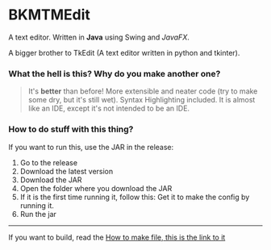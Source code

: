 # BKMTMEdit

A text editor. Written in **Java** using Swing and *JavaFX*.

A bigger brother to TkEdit (A text editor written in python and tkinter).

### What the hell is this? Why do you make another one?

> It's **better** than before! More extensible and neater code (try to make some dry, but it's still wet). Syntax Highlighting included. It is almost like an IDE, except it's not intended to be an IDE.

### How to do stuff with this thing?

If you want to run this, use the JAR in the release:

1. Go to the release
2. Download the latest version
3. Download the JAR
4. Open the folder where you download the JAR
5. If it is the first time running it, follow this: Get it to make the config by running it.
7. Run the jar

___

If you want to build, read the [How to make file, this is the link to it](how2make.txt)